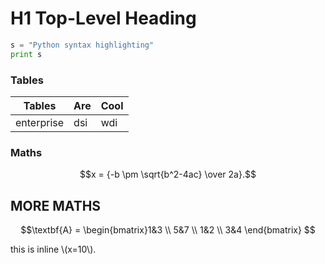 # H1 Top-Level Heading

```python
s = "Python syntax highlighting"
print s
```

### Tables

| Tables        | Are           | Cool  |
| ------------- |---------------| ------|
| enterprise    | dsi           | wdi   |

### Maths
$$x = {-b \pm \sqrt{b^2-4ac} \over 2a}.$$

## MORE MATHS

$$\textbf{A} = \begin{bmatrix}1&3 \\ 5&7 \\ 1&2 \\ 3&4 \end{bmatrix} $$

this is inline \\(x=10\\).

